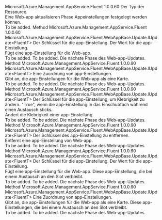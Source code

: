 <Type Name="IWithAppSettings&lt;FluentT&gt;" FullName="Microsoft.Azure.Management.AppService.Fluent.WebAppBase.Update.IWithAppSettings&lt;FluentT&gt;">
  <TypeSignature Language="C#" Value="public interface IWithAppSettings&lt;FluentT&gt;" />
  <TypeSignature Language="ILAsm" Value=".class public interface auto ansi abstract IWithAppSettings`1&lt;FluentT&gt;" />
  <TypeSignature Language="DocId" Value="T:Microsoft.Azure.Management.AppService.Fluent.WebAppBase.Update.IWithAppSettings`1" />
  <TypeSignature Language="VB.NET" Value="Public Interface IWithAppSettings(Of FluentT)" />
  <TypeSignature Language="F#" Value="type IWithAppSettings&lt;'FluentT&gt; = interface" />
  <AssemblyInfo>
    <AssemblyName>Microsoft.Azure.Management.AppService.Fluent</AssemblyName>
    <AssemblyVersion>1.0.0.60</AssemblyVersion>
  </AssemblyInfo>
  <TypeParameters>
    <TypeParameter Name="FluentT" />
  </TypeParameters>
  <Interfaces />
  <Docs>
    <typeparam name="FluentT">Der Typ der Ressource.</typeparam>
    <summary>
            Eine Web-app aktualisieren Phase Appeinstellungen festgelegt werden können.
            </summary>
    <remarks>To be added.</remarks>
  </Docs>
  <Members>
    <Member MemberName="WithAppSetting">
      <MemberSignature Language="C#" Value="public Microsoft.Azure.Management.AppService.Fluent.WebAppBase.Update.IUpdate&lt;FluentT&gt; WithAppSetting (string key, string value);" />
      <MemberSignature Language="ILAsm" Value=".method public hidebysig newslot virtual instance class Microsoft.Azure.Management.AppService.Fluent.WebAppBase.Update.IUpdate`1&lt;!FluentT&gt; WithAppSetting(string key, string value) cil managed" />
      <MemberSignature Language="DocId" Value="M:Microsoft.Azure.Management.AppService.Fluent.WebAppBase.Update.IWithAppSettings`1.WithAppSetting(System.String,System.String)" />
      <MemberSignature Language="VB.NET" Value="Public Function WithAppSetting (key As String, value As String) As IUpdate(Of FluentT)" />
      <MemberSignature Language="F#" Value="abstract member WithAppSetting : string * string -&gt; Microsoft.Azure.Management.AppService.Fluent.WebAppBase.Update.IUpdate&lt;'FluentT&gt;" Usage="iWithAppSettings.WithAppSetting (key, value)" />
      <MemberType>Method</MemberType>
      <AssemblyInfo>
        <AssemblyName>Microsoft.Azure.Management.AppService.Fluent</AssemblyName>
        <AssemblyVersion>1.0.0.60</AssemblyVersion>
      </AssemblyInfo>
      <ReturnValue>
        <ReturnType>Microsoft.Azure.Management.AppService.Fluent.WebAppBase.Update.IUpdate&lt;FluentT&gt;</ReturnType>
      </ReturnValue>
      <Parameters>
        <Parameter Name="key" Type="System.String" />
        <Parameter Name="value" Type="System.String" />
      </Parameters>
      <Docs>
        <param name="key">Der Schlüssel für die app-Einstellung.</param>
        <param name="value">Der Wert für die app-Einstellung.</param>
        <summary>
            Fügt eine app-Einstellung für die Web-app.
            </summary>
        <returns>To be added.</returns>
        <remarks>To be added.</remarks>
        <return>Die nächste Phase des Web-app-Updates.</return>
      </Docs>
    </Member>
    <Member MemberName="WithAppSettings">
      <MemberSignature Language="C#" Value="public Microsoft.Azure.Management.AppService.Fluent.WebAppBase.Update.IUpdate&lt;FluentT&gt; WithAppSettings (System.Collections.Generic.IDictionary&lt;string,string&gt; settings);" />
      <MemberSignature Language="ILAsm" Value=".method public hidebysig newslot virtual instance class Microsoft.Azure.Management.AppService.Fluent.WebAppBase.Update.IUpdate`1&lt;!FluentT&gt; WithAppSettings(class System.Collections.Generic.IDictionary`2&lt;string, string&gt; settings) cil managed" />
      <MemberSignature Language="DocId" Value="M:Microsoft.Azure.Management.AppService.Fluent.WebAppBase.Update.IWithAppSettings`1.WithAppSettings(System.Collections.Generic.IDictionary{System.String,System.String})" />
      <MemberSignature Language="VB.NET" Value="Public Function WithAppSettings (settings As IDictionary(Of String, String)) As IUpdate(Of FluentT)" />
      <MemberSignature Language="F#" Value="abstract member WithAppSettings : System.Collections.Generic.IDictionary&lt;string, string&gt; -&gt; Microsoft.Azure.Management.AppService.Fluent.WebAppBase.Update.IUpdate&lt;'FluentT&gt;" Usage="iWithAppSettings.WithAppSettings settings" />
      <MemberType>Method</MemberType>
      <AssemblyInfo>
        <AssemblyName>Microsoft.Azure.Management.AppService.Fluent</AssemblyName>
        <AssemblyVersion>1.0.0.60</AssemblyVersion>
      </AssemblyInfo>
      <ReturnValue>
        <ReturnType>Microsoft.Azure.Management.AppService.Fluent.WebAppBase.Update.IUpdate&lt;FluentT&gt;</ReturnType>
      </ReturnValue>
      <Parameters>
        <Parameter Name="settings" Type="System.Collections.Generic.IDictionary&lt;System.String,System.String&gt;" />
      </Parameters>
      <Docs>
        <param name="settings">Eine Zuordnung von app-Einstellungen.</param>
        <summary>
            Gibt an, die app-Einstellungen für die Web-app als eine Karte.
            </summary>
        <returns>To be added.</returns>
        <remarks>To be added.</remarks>
        <return>Die nächste Phase des Web-app-Updates.</return>
      </Docs>
    </Member>
    <Member MemberName="WithAppSettingStickiness">
      <MemberSignature Language="C#" Value="public Microsoft.Azure.Management.AppService.Fluent.WebAppBase.Update.IUpdate&lt;FluentT&gt; WithAppSettingStickiness (string key, bool sticky);" />
      <MemberSignature Language="ILAsm" Value=".method public hidebysig newslot virtual instance class Microsoft.Azure.Management.AppService.Fluent.WebAppBase.Update.IUpdate`1&lt;!FluentT&gt; WithAppSettingStickiness(string key, bool sticky) cil managed" />
      <MemberSignature Language="DocId" Value="M:Microsoft.Azure.Management.AppService.Fluent.WebAppBase.Update.IWithAppSettings`1.WithAppSettingStickiness(System.String,System.Boolean)" />
      <MemberSignature Language="VB.NET" Value="Public Function WithAppSettingStickiness (key As String, sticky As Boolean) As IUpdate(Of FluentT)" />
      <MemberSignature Language="F#" Value="abstract member WithAppSettingStickiness : string * bool -&gt; Microsoft.Azure.Management.AppService.Fluent.WebAppBase.Update.IUpdate&lt;'FluentT&gt;" Usage="iWithAppSettings.WithAppSettingStickiness (key, sticky)" />
      <MemberType>Method</MemberType>
      <AssemblyInfo>
        <AssemblyName>Microsoft.Azure.Management.AppService.Fluent</AssemblyName>
        <AssemblyVersion>1.0.0.60</AssemblyVersion>
      </AssemblyInfo>
      <ReturnValue>
        <ReturnType>Microsoft.Azure.Management.AppService.Fluent.WebAppBase.Update.IUpdate&lt;FluentT&gt;</ReturnType>
      </ReturnValue>
      <Parameters>
        <Parameter Name="key" Type="System.String" />
        <Parameter Name="sticky" Type="System.Boolean" />
      </Parameters>
      <Docs>
        <param name="key">Der Schlüssel für die app-Einstellung, um Klebrigkeit zu ändern.</param>
        <param name="sticky">"True", wenn die app-Einstellung in das Einschubfach während einen Austausch sticks.</param>
        <summary>
            Ändert die Klebrigkeit einer app-Einstellung.
            </summary>
        <returns>To be added.</returns>
        <remarks>To be added.</remarks>
        <return>Die nächste Phase des Web-app-Updates.</return>
      </Docs>
    </Member>
    <Member MemberName="WithoutAppSetting">
      <MemberSignature Language="C#" Value="public Microsoft.Azure.Management.AppService.Fluent.WebAppBase.Update.IUpdate&lt;FluentT&gt; WithoutAppSetting (string key);" />
      <MemberSignature Language="ILAsm" Value=".method public hidebysig newslot virtual instance class Microsoft.Azure.Management.AppService.Fluent.WebAppBase.Update.IUpdate`1&lt;!FluentT&gt; WithoutAppSetting(string key) cil managed" />
      <MemberSignature Language="DocId" Value="M:Microsoft.Azure.Management.AppService.Fluent.WebAppBase.Update.IWithAppSettings`1.WithoutAppSetting(System.String)" />
      <MemberSignature Language="VB.NET" Value="Public Function WithoutAppSetting (key As String) As IUpdate(Of FluentT)" />
      <MemberSignature Language="F#" Value="abstract member WithoutAppSetting : string -&gt; Microsoft.Azure.Management.AppService.Fluent.WebAppBase.Update.IUpdate&lt;'FluentT&gt;" Usage="iWithAppSettings.WithoutAppSetting key" />
      <MemberType>Method</MemberType>
      <AssemblyInfo>
        <AssemblyName>Microsoft.Azure.Management.AppService.Fluent</AssemblyName>
        <AssemblyVersion>1.0.0.60</AssemblyVersion>
      </AssemblyInfo>
      <ReturnValue>
        <ReturnType>Microsoft.Azure.Management.AppService.Fluent.WebAppBase.Update.IUpdate&lt;FluentT&gt;</ReturnType>
      </ReturnValue>
      <Parameters>
        <Parameter Name="key" Type="System.String" />
      </Parameters>
      <Docs>
        <param name="key">Der Schlüssel des app-Einstellung zu entfernen.</param>
        <summary>
            Entfernt eine app-Einstellung von Web-app.
            </summary>
        <returns>To be added.</returns>
        <remarks>To be added.</remarks>
        <return>Die nächste Phase des Web-app-Updates.</return>
      </Docs>
    </Member>
    <Member MemberName="WithStickyAppSetting">
      <MemberSignature Language="C#" Value="public Microsoft.Azure.Management.AppService.Fluent.WebAppBase.Update.IUpdate&lt;FluentT&gt; WithStickyAppSetting (string key, string value);" />
      <MemberSignature Language="ILAsm" Value=".method public hidebysig newslot virtual instance class Microsoft.Azure.Management.AppService.Fluent.WebAppBase.Update.IUpdate`1&lt;!FluentT&gt; WithStickyAppSetting(string key, string value) cil managed" />
      <MemberSignature Language="DocId" Value="M:Microsoft.Azure.Management.AppService.Fluent.WebAppBase.Update.IWithAppSettings`1.WithStickyAppSetting(System.String,System.String)" />
      <MemberSignature Language="VB.NET" Value="Public Function WithStickyAppSetting (key As String, value As String) As IUpdate(Of FluentT)" />
      <MemberSignature Language="F#" Value="abstract member WithStickyAppSetting : string * string -&gt; Microsoft.Azure.Management.AppService.Fluent.WebAppBase.Update.IUpdate&lt;'FluentT&gt;" Usage="iWithAppSettings.WithStickyAppSetting (key, value)" />
      <MemberType>Method</MemberType>
      <AssemblyInfo>
        <AssemblyName>Microsoft.Azure.Management.AppService.Fluent</AssemblyName>
        <AssemblyVersion>1.0.0.60</AssemblyVersion>
      </AssemblyInfo>
      <ReturnValue>
        <ReturnType>Microsoft.Azure.Management.AppService.Fluent.WebAppBase.Update.IUpdate&lt;FluentT&gt;</ReturnType>
      </ReturnValue>
      <Parameters>
        <Parameter Name="key" Type="System.String" />
        <Parameter Name="value" Type="System.String" />
      </Parameters>
      <Docs>
        <param name="key">Der Schlüssel für die app-Einstellung.</param>
        <param name="value">Der Wert für die app-Einstellung.</param>
        <summary>
            Fügt eine app-Einstellung für die Web-app. Diese app-Einstellung, die bei einem Austausch an den Slot verbleibt.
            </summary>
        <returns>To be added.</returns>
        <remarks>To be added.</remarks>
        <return>Die nächste Phase des Web-app-Updates.</return>
      </Docs>
    </Member>
    <Member MemberName="WithStickyAppSettings">
      <MemberSignature Language="C#" Value="public Microsoft.Azure.Management.AppService.Fluent.WebAppBase.Update.IUpdate&lt;FluentT&gt; WithStickyAppSettings (System.Collections.Generic.IDictionary&lt;string,string&gt; settings);" />
      <MemberSignature Language="ILAsm" Value=".method public hidebysig newslot virtual instance class Microsoft.Azure.Management.AppService.Fluent.WebAppBase.Update.IUpdate`1&lt;!FluentT&gt; WithStickyAppSettings(class System.Collections.Generic.IDictionary`2&lt;string, string&gt; settings) cil managed" />
      <MemberSignature Language="DocId" Value="M:Microsoft.Azure.Management.AppService.Fluent.WebAppBase.Update.IWithAppSettings`1.WithStickyAppSettings(System.Collections.Generic.IDictionary{System.String,System.String})" />
      <MemberSignature Language="VB.NET" Value="Public Function WithStickyAppSettings (settings As IDictionary(Of String, String)) As IUpdate(Of FluentT)" />
      <MemberSignature Language="F#" Value="abstract member WithStickyAppSettings : System.Collections.Generic.IDictionary&lt;string, string&gt; -&gt; Microsoft.Azure.Management.AppService.Fluent.WebAppBase.Update.IUpdate&lt;'FluentT&gt;" Usage="iWithAppSettings.WithStickyAppSettings settings" />
      <MemberType>Method</MemberType>
      <AssemblyInfo>
        <AssemblyName>Microsoft.Azure.Management.AppService.Fluent</AssemblyName>
        <AssemblyVersion>1.0.0.60</AssemblyVersion>
      </AssemblyInfo>
      <ReturnValue>
        <ReturnType>Microsoft.Azure.Management.AppService.Fluent.WebAppBase.Update.IUpdate&lt;FluentT&gt;</ReturnType>
      </ReturnValue>
      <Parameters>
        <Parameter Name="settings" Type="System.Collections.Generic.IDictionary&lt;System.String,System.String&gt;" />
      </Parameters>
      <Docs>
        <param name="settings">Eine Zuordnung von app-Einstellungen.</param>
        <summary>
            Gibt an, die app-Einstellungen für die Web-app als eine Karte. Diese app-Einstellungen, die bei einem Austausch an den Slot verbleibt.
            </summary>
        <returns>To be added.</returns>
        <remarks>To be added.</remarks>
        <return>Die nächste Phase des Web-app-Updates.</return>
      </Docs>
    </Member>
  </Members>
</Type>